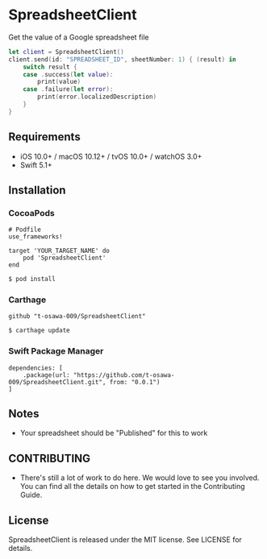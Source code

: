# SpreadsheetClient
Get the value of a Google spreadsheet file

```swift
let client = SpreadsheetClient()
client.send(id: "SPREADSHEET_ID", sheetNumber: 1) { (result) in
    switch result {
    case .success(let value):
        print(value)
    case .failure(let error):
        print(error.localizedDescription)
    }
}
```

## Requirements
- iOS 10.0+ / macOS 10.12+ / tvOS 10.0+ / watchOS 3.0+
- Swift 5.1+

## Installation
### CocoaPods
```
# Podfile
use_frameworks!

target 'YOUR_TARGET_NAME' do
    pod 'SpreadsheetClient'
end
```

```sh
$ pod install
```

### Carthage
```
github "t-osawa-009/SpreadsheetClient"
```

```sh
$ carthage update
```

### Swift Package Manager
```
dependencies: [
    .package(url: "https://github.com/t-osawa-009/SpreadsheetClient.git", from: "0.0.1")
]
```
## Notes
- Your spreadsheet should be "Published" for this to work

## CONTRIBUTING
- There's still a lot of work to do here. We would love to see you involved. You can find all the details on how to get started in the Contributing Guide.

## License
SpreadsheetClient is released under the MIT license. See LICENSE for details.

